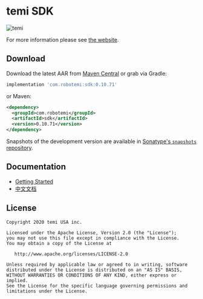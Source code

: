 temi SDK
========
![temi](temi.jpg)

For more information please see [the website][1].


Download
--------

Download the latest AAR from [Maven Central][2] or grab via Gradle:
```groovy
implementation 'com.robotemi:sdk:0.10.71'   
```

or Maven:
```xml
<dependency>
  <groupId>com.robotemi</groupId>
  <artifactId>sdk</artifactId>
  <version>0.10.71</version>
</dependency>
```

Snapshots of the development version are available in [Sonatype's `snapshots` repository][snap].

Documentation
--------

* [Getting Started][4]
* [中文文档][5]

License
-------

    Copyright 2020 temi USA inc.

    Licensed under the Apache License, Version 2.0 (the "License");
    you may not use this file except in compliance with the License.
    You may obtain a copy of the License at

       http://www.apache.org/licenses/LICENSE-2.0

    Unless required by applicable law or agreed to in writing, software
    distributed under the License is distributed on an "AS IS" BASIS,
    WITHOUT WARRANTIES OR CONDITIONS OF ANY KIND, either express or implied.
    See the License for the specific language governing permissions and
    limitations under the License.


[1]: https://www.robotemi.com/developers/
[2]: https://search.maven.org/search?q=g:com.robotemi
[3]: https://www.xda-developers.com/install-adb-windows-macos-linux/
[4]: https://github.com/robotemi/sdk/wiki
[5]: https://github.com/robotemi/sdk/wiki/Home_chn
[snap]: https://oss.sonatype.org/content/repositories/snapshots/
<!--stackedit_data:
eyJoaXN0b3J5IjpbLTEyMjAzNDU2NDcsMTM3NTM1NDk0M119
-->